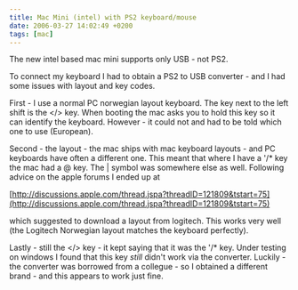 ```yaml
---
title: Mac Mini (intel) with PS2 keyboard/mouse
date: 2006-03-27 14:02:49 +0200
tags: [mac]
---
```


The new intel based mac mini supports only USB - not PS2.

To connect my keyboard I had to obtain a PS2 to USB converter - and I had some issues with layout and key codes.

First - I use a normal PC norwegian layout keyboard. The key next to the left shift is the &lt;/&gt; key. When booting the mac asks you to hold this key so it can identify the keyboard. However - it could not and had to be told which one to use (European).

Second - the layout - the mac ships with mac keyboard layouts - and PC keyboards have often a different one.  This meant that where I have a '/* key the mac had a @ key. The \| symbol was somewhere else as well. Following advice on the apple forums I ended up at

[http://discussions.apple.com/thread.jspa?threadID=121809&tstart=75](http://discussions.apple.com/thread.jspa?threadID=121809&tstart=75)

which suggested to download a layout from logitech. This works very well (the Logitech Norwegian layout matches the keyboard perfectly).

Lastly - still the &lt;/&gt; key - it kept saying that it was the '/* key. Under testing on windows I found that this key *still* didn't work via the converter. Luckily - the converter was borrowed from a collegue - so I obtained a different brand - and this appears to work just fine.
